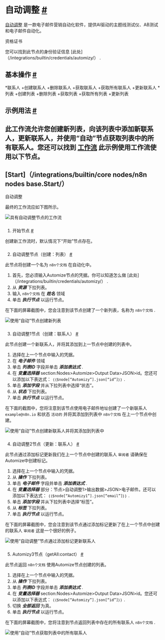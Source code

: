 


 自动调整
 [#](#automizy "永久链接")
===========================================



[自动调整](https://automizy.com/) 
 是一款电子邮件营销自动化软件，提供AI驱动的主题线测试仪、AB测试和电子邮件自动化。
 




 资格证书
 



 您可以找到此节点的身份验证信息
 [此处]（/integrations/builtin/credentials/automizy/）
 .
 




 基本操作
 [#](#基本操作 "永久链接")
-----------------------------------------------------------


*联系人
	+创建联系人
	+删除联系人
	+获取联系人
	+获取所有联系人
	+更新联系人
*列表
	+创建列表
	+删除列表
	+获取列表
	+获取所有列表
	+更新列表



 示例用法
 [#](#示例用法 "永久链接")
-----------------------------------------------------



 此工作流允许您创建新列表，向该列表中添加新联系人，更新联系人，并使用“自动”节点获取列表中的所有联系人。您还可以找到
 [工作流](https://n8n.io/workflows/720) 
 此示例使用工作流使用以下节点。
-
 [Start]（/integrations/builtin/core nodes/n8n nodes base.Start/）
 -
 自动调整




 最终的工作流应如下图所示。
 



![具有自动调整节点的工作流](https://d33wubrfki0l68.cloudfront.net/243480910f13082097ee48f0810b23fec1b9d522/48a07/_images/integrations/builtin/app-nodes/automizy/workflow.png)



### 
 1. 开始节点
 [#](#1-start-node "永久链接")



 创建新工作流时，默认情况下“开始”节点存在。
 


### 
 2. 自动调整节点（创建：列表）
 [#](#2-自动节点-创建列表 "永久链接")



 此节点将创建一个名为
 `n8n个文档`
 在自动化中。
 


1. 首先，您必须输入Automize节点的凭据。你可以知道怎么做
 [此处]（/integrations/builtin/credentials/automizy/）
 .
2. 从
 ***资源***
 下拉列表。
3. 输入
 `n8n个文档`
 在
 ***姓名***
 领域
4. 单击
 ***执行节点***
 以运行节点。



 在下面的屏幕截图中，您会注意到该节点创建了一个新列表，名称为
 `n8n个文档`
 .
 



![使用“自动”节点创建新列表](https://d33wubrfki0l68.cloudfront.net/d0739eb1e8c3e98d3ee1efc032196d77eeea0124/753f6/_images/integrations/builtin/app-nodes/automizy/automizy_node.png)



### 
 3. 自动调整1节点（创建：联系人）
 [#](#3-自动创建节点-联系 "永久链接")



 此节点创建一个新联系人，并将其添加到上一节点中创建的列表中。
 


1. 选择在上一个节点中输入的凭据。
2. 在
 ***电子邮件***
 领域
3. 单击
 ***列表ID***
 字段并单击
 ***添加表达式***
 .
4. 在
 ***变量选择器***
 section:Nodes>Automize>Output Data>JSON>id。您还可以添加以下表达式：
 `｛｛$node[“Automizy”].json[“id”]｝｝`
 .
5. 单击
 ***添加字段***
 并从下拉列表中选择“状态”。
6. 从
 ***状态***
 下拉列表。
7. 单击
 ***执行节点***
 以运行节点。



 在下面的截图中，您将注意到该节点使用电子邮件地址创建了一个新联系人
 `example@n8n.io` 
 和状态
 `活动的`
 并将其添加到列表中
 `n8n个文档`
 在上一个节点中创建。
 



![使用“自动”节点创建新联系人并将其添加到列表中](https://d33wubrfki0l68.cloudfront.net/f498b2a2a212e2d58b0816f5a668b89158111556/f36d3/_images/integrations/builtin/app-nodes/automizy/automizy1_node.png)



### 
 4. 自动调整2节点（更新：联系人）
 [#](#4-automize2-node-update-联系 "永久链接")



 此节点通过添加标记更新我们在上一个节点中创建的联系人
 `审阅者`
 请确保在Automize中创建标记。
 


1. 选择在上一个节点中输入的凭据。
2. 从
 ***操作***
 下拉列表。
3. 单击
 ***电子邮件***
 字段并单击
 ***添加表达式***
 .
4. 在
 ***变量选择器***
 部分：节点>自动调整1>输出数据>JSON>电子邮件。还可以添加以下表达式：
 `｛｛$node[“Automizy1”].json[“email”]｝｝`
 .
5. 单击
 ***添加字段***
 并从下拉列表中选择“标签”。
6. 从
 ***标签***
 下拉列表。
7. 单击
 ***执行节点***
 以运行节点。



 在下面的屏幕截图中，您会注意到该节点通过添加标记更新了在上一个节点中创建的联系人
 `审阅者`
 这是一个很好的例子。
 



![使用“自动调整”节点通过添加标记更新联系人](https://d33wubrfki0l68.cloudfront.net/e940215365214e00f960b3293169c49f9f9be0bc/70f4e/_images/integrations/builtin/app-nodes/automizy/automizy2_node.png)



### 
 5. Automizy3节点（getAll:contact）
 [#](#5-自动化3-node-getall-contact "永久链接")



 此节点返回
 `n8n个文档`
 使用Automize节点创建的列表。
 


1. 选择在上一个节点中输入的凭据。
2. 从
 ***操作***
 下拉列表。
3. 单击
 ***列表ID***
 字段并单击
 ***添加表达式***
 .
4. 在
 ***变量选择器***
 section:Nodes>Automize>Output Data>JSON>id。您还可以添加以下表达式：
 `｛｛$node[“Automizy”].json[“id”]｝｝`
 .
5. 切换
 ***全部返回***
 为真。
6. 单击
 ***执行节点***
 以运行节点。



 在下面的屏幕截图中，您将注意到节点返回列表中存在的所有联系人
 `n8n个文档`
 .
 



![使用“自动”节点获取列表中的所有联系人](https://d33wubrfki0l68.cloudfront.net/ba7e8771e6980d757ed08b3dbe891ad071b3d90d/90b14/_images/integrations/builtin/app-nodes/automizy/automizy3_node.png)






